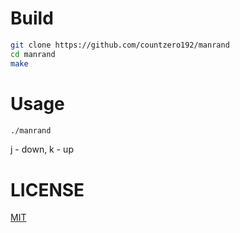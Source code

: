 # Build
```bash
git clone https://github.com/countzero192/manrand
cd manrand
make
```
# Usage
```bash
./manrand
```
j - down, k - up
# LICENSE
[MIT](./LICENSE)
